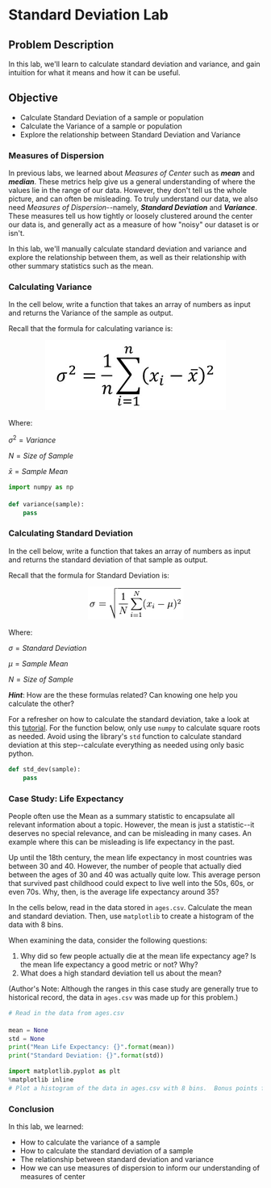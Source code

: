 
# Standard Deviation Lab

## Problem Description

In this lab, we'll learn to calculate standard deviation and variance, and gain intuition for what it means and how it can be useful.


## Objective
* Calculate Standard Deviation of a sample or population
* Calculate the Variance of a sample or population
* Explore the relationship between Standard Deviation and Variance


### Measures of Dispersion

In previous labs, we learned about _Measures of Center_ such as **_mean_** and **_median_**.  These metrics help give us a general understanding of where the values lie in the range of our data. However, they don't tell us the whole picture, and can often be misleading.  To truly understand our data, we also need _Measures of Dispersion_--namely, **_Standard Deviation_** and **_Variance_**.  These measures tell us how tightly or loosely clustered around the center our data is, and generally act as a measure of how "noisy" our dataset is or isn't.

In this lab, we'll manually calculate standard deviation and variance and explore the relationship between them, as well as their relationship with other summary statistics such as the mean. 

### Calculating Variance

In the cell below, write a function that takes an array of numbers as input and returns the Variance of the sample as output. 

Recall that the formula for calculating variance is:

<center><img src='variance-formula.jpg'></center>

Where:

$\sigma^2 = Variance$

$N = Size\ of\ Sample$

$\bar{x} = Sample\ Mean$


```python
import numpy as np

def variance(sample):
    pass
```

### Calculating Standard Deviation

In the cell below, write a function that takes an array of numbers as input and returns the standard deviation of that sample as output.  

Recall that the formula for Standard Deviation is:

<center><img src='standard-deviation-formula.gif'></center>

Where:

$\sigma = Standard\ Deviation$

$\mu = Sample\ Mean$

$N = Size\ of\ Sample$

**_Hint_**: How are the these formulas related? Can knowing one help you calculate the other?

For a refresher on how to calculate the standard deviation, take a look at this [tutorial](https://www.mathsisfun.com/data/standard-deviation-formulas.html). For the function below, only use `numpy` to calculate square roots as needed. Avoid using the library's `std` function to calculate standard deviation at this step--calculate everything as needed using only basic python.  


```python
def std_dev(sample):
    pass
```

### Case Study: Life Expectancy

People often use the Mean as a summary statistic to encapsulate all relevant information about a topic.  However, the mean is just a statistic--it deserves no special relevance, and can be misleading in many cases.  An example where this can be misleading is life expectancy in the past.  

Up until the 18th century, the mean life expectancy in most countries was between 30 and 40.  However, the number of people that actually died between the ages of 30 and 40 was actually quite low.  This average person that survived past childhood could expect to live well into the 50s, 60s, or even 70s.  Why, then, is the average life expectancy around 35?

In the cells below, read in the data stored in `ages.csv`.  Calculate the mean and standard deviation.  Then, use `matplotlib` to create a histogram of the data with 8 bins.  

When examining the data, consider the following questions:

1.  Why did so few people actually die at the mean life expectancy age? Is the mean life expectancy a good metric or not? Why?
1.  What does a high standard deviation tell us about the mean?  

(Author's Note: Although the ranges in this case study are generally true to historical record, the data in `ages.csv` was made up for this problem.)


```python
# Read in the data from ages.csv

mean = None
std = None
print("Mean Life Expectancy: {}".format(mean))
print("Standard Deviation: {}".format(std))
```


```python
import matplotlib.pyplot as plt
%matplotlib inline
# Plot a histogram of the data in ages.csv with 8 bins.  Bonus points for labeling and styling your graph!

```

### Conclusion

In this lab, we learned:
* How to calculate the variance of a sample
* How to calculate the standard deviation of a sample
* The relationship between standard deviation and variance
* How we can use measures of dispersion to inform our  understanding of measures of center
